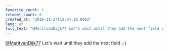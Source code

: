 ```yaml
---
favorite_count: 1
retweet_count: 0
created_at: "2018-11-27T15:04:10.000Z"
lang: en
full_text: "@MaritvanDijk77 Let's wait until they add the next field ;-)"
---
```


[@MaritvanDijk77](https://twitter.com/MaritvanDijk77) Let's wait until they add
the next field ;-)
